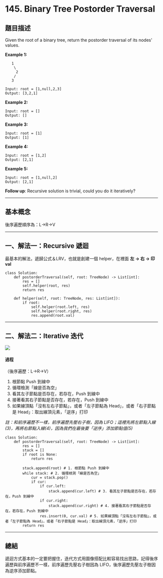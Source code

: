 # 145. Binary Tree Postorder Traversal

## 題目描述

Given the root of a binary tree, return the postorder traversal of its nodes' values.


**Example 1:**

```
   1
    \
     2
    /
   3

Input: root = [1,null,2,3]
Output: [3,2,1]
```



**Example 2:**

```
Input: root = []
Output: []
```


**Example 3:**

```
Input: root = [1]
Output: [1]
```



**Example 4:**

```
Input: root = [1,2]
Output: [2,1]
```

**Example 5:**

```
Input: root = [1,null,2]
Output: [2,1]
```

**Follow up**: Recursive solution is trivial, could you do it iteratively?

---

## 基本概念

後序遍歷順序為：L->R->V

---

## 一、解法一：Recursive 遞迴

最基本的解法，遞歸公式＆LRV，也就是創建一個 helper，在裡面 **左 -> 右 -> 印 val**

```
class Solution:
    def postorderTraversal(self, root: TreeNode) -> List[int]:
        res = []
        self.helper(root, res)
        return res
        
    def helper(self, root: TreeNode, res: List[int]):
        if root:
            self.helper(root.left, res)
            self.helper(root.right, res)
            res.append(root.val)
```

---

## 二、解法二：Iterative 迭代


![](https://github.com/MisterBooo/LeetCodeAnimation/raw/master/0145-Binary-Tree-Postorder-Traversal/Animation/Animation.gif)

#### 過程
（後序遍歷：L->R->V）

1. 根節點 Push 到線中
2. 循環檢測「線是否為空」
3. 看其左子節點是否存在，若存在，Push 到線中
4. 接著看其右子節點是否存在，若存在，Push 到線中
5. 如果線頂點「沒有左右子節點」，或者「左子節點為 Head」，或者「右子節點是 Head」：取出線頂元素，「逆序」打印

*註：和前序遍歷不一樣，前序遍歷先壓右子樹，因為 LIFO；這裡先將左節點入線(3)，再將右節點入線(4)，因為我們在最後要「逆序」添加節點值(5)*


```
class Solution:
    def postorderTraversal(self, root: TreeNode) -> List[int]:
        res = []
        stack = []
        if root is None:
            return res
        
        stack.append(root) # 1. 根節點 Push 到線中
        while stack: # 2. 循環檢測「線是否為空」
            cur = stack.pop()
            if cur:
                if cur.left:
                    stack.append(cur.left) # 3. 看其左子節點是否存在，若存在，Push 到線中
                if cur.right:
                    stack.append(cur.right) # 4. 接著看其右子節點是否存在，若存在，Push 到線中
                res.insert(0, cur.val) # 5. 如果線頂點「沒有左右子節點」，或者「左子節點為 Head」，或者「右子節點是 Head」：取出線頂元素，「逆序」打印
        return res
```

---

## 總結

遞迴方式基本的一定要把握住，迭代方式用圖像搭配比較容易找出思路，記得後序遍歷與前序遍歷不一樣，前序遍歷先壓右子樹因為 LIFO，後序遍歷先壓左子樹因為逆序添加節點。

